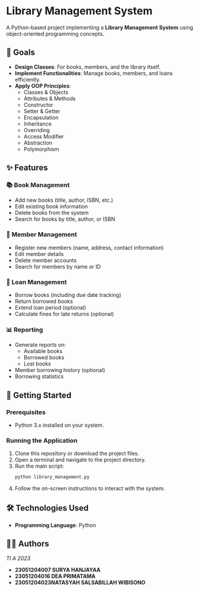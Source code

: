 # Library Management System

A Python-based project implementing a **Library Management System** using object-oriented programming concepts.



## 🎯 Goals

- **Design Classes**: For books, members, and the library itself.
- **Implement Functionalities**: Manage books, members, and loans efficiently.
- **Apply OOP Principles**:
  - Classes & Objects
  - Attributes & Methods
  - Constructor
  - Setter & Getter
  - Encapsulation
  - Inheritance 
  - Overriding 
  - Access Modifier 
  - Abstraction 
  - Polymorphism 



## ✨ Features

### 📚 Book Management
- Add new books (title, author, ISBN, etc.)
- Edit existing book information
- Delete books from the system
- Search for books by title, author, or ISBN

### 👥 Member Management
- Register new members (name, address, contact information)
- Edit member details
- Delete member accounts
- Search for members by name or ID

### 📖 Loan Management
- Borrow books (including due date tracking)
- Return borrowed books
- Extend loan period (optional)
- Calculate fines for late returns (optional)

### 📊 Reporting 
- Generate reports on:
  - Available books
  - Borrowed books
  - Lost books
- Member borrowing history (optional)
- Borrowing statistics 



## 🚀 Getting Started

### Prerequisites
- Python 3.x installed on your system.

### Running the Application
1. Clone this repository or download the project files.
2. Open a terminal and navigate to the project directory.
3. Run the main script:
   ```bash
   python library_management.py
4. Follow the on-screen instructions to interact with the system.


## 🛠 Technologies Used

- **Programming Language**: Python



## 👩‍💻 Authors
*TI A 2023*
- **23051204007 SURYA HANJAYAA**
- **23051204016 DEA PRIMATAMA**
- **23051204023NATASYAH SALSABILLAH WIBISONO**
